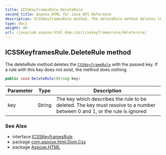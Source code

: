 ```yaml
---
title: ICSSKeyframesRule.DeleteRule
second_title: Aspose.HTML for Java API Reference
description: ICSSKeyframesRule method. The deleteRule method deletes the CSSKeyframeRule with the passed key. If a rule with this key does not exist the method does nothing
type: docs
weight: 40
url: /java/com.aspose.html.dom.css/icsskeyframesrule/deleterule/
---
```

## ICSSKeyframesRule.DeleteRule method

The deleteRule method deletes the [`CSSKeyframeRule`](../../icsskeyframerule/) with the passed key. If a rule with this key does not exist, the method does nothing

```java
public void DeleteRule(String key)
```

| Parameter | Type | Description |
| --- | --- | --- |
| key | String | The key which describes the rule to be deleted. The key must resolve to a number between 0 and 1, or the rule is ignored |

### See Also

* interface [ICSSKeyframesRule](../)
* package [com.aspose.html.Dom.Css](../../icsskeyframesrule/)
* package [Aspose.HTML](../../../)
